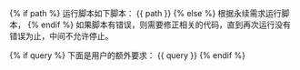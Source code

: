 

{% if path %}
运行脚本如下脚本：
{{ path }}
{% else %}
根据永续需求运行脚本，
{% endif %}
如果脚本有错误，则需要修正相关的代码，直到再次运行没有错误为止，中间不允许停止。

{% if query %}
下面是用户的额外要求：
<query>
{{ query }}
</query>
{% endif %}